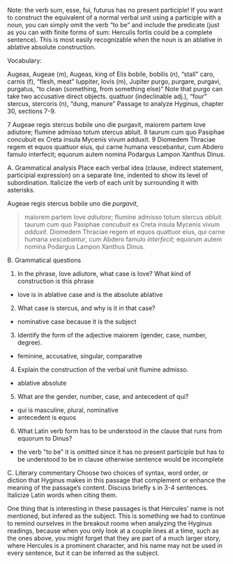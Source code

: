 Note: the verb sum, esse, fui, futurus has no present participle! If you want to construct the equivalent of a normal verbal unit using a participle with a noun, you can simply omit the verb “to be” and include the predicate (just as you can with finite forms of sum: Herculis fortis could be a complete sentence). This is most easily recognizable when the noun is an ablative in ablative absolute construction.

Vocabulary:

Augeas, Augeae (m), Augeas, king of Elis
bobile, bobilis (n), “stall”
caro, carnis (f), “flesh, meat”
Iuppiter, Iovis (m), Jupiter
purgo, purgare, purgavi, purgatus, “to clean (something, from something else)” Note that purgo can take two accusative direct objects.
quattuor (indeclinable adj.), “four”
stercus, stercoris (n), “dung, manure”
Passage to analyze
Hyginus, chapter 30, sections 7-9.

7 Augeae regis stercus bobile uno die purgavit, maiorem partem Iove adiutore; flumine admisso totum stercus abluit.
8 taurum cum quo Pasiphae concubuit ex Creta insula Mycenis vivum adduxit.
9 Diomedem Thraciae regem et equos quattuor eius, qui carne humana vescebantur, cum Abdero famulo interfecit; equorum autem nomina Podargus Lampon Xanthus Dinus.

A. Grammatical analysis
Place each verbal idea (clause, indirect statement, participial expression) on a separate line, indented to show its level of subordination. Italicize the verb of each unit by surrounding it with asterisks.

Augeae regis stercus bobile uno die *purgavit*,
>maiorem partem Iove *adiutore*; 
flumine admisso totum stercus *abluit.*
>taurum cum quo Pasiphae *concubuit* 
ex Creta insula Mycenis vivum *adduxit.*
Diomedem Thraciae regem et equos quattuor eius,
>qui carne humana *vescebantur*, 
>cum Abdero famulo *interfecit;* 
equorum autem nomina Podargus Lampon Xanthus Dinus.

B. Grammatical questions
1. In the phrase, Iove adiutore, what case is Iove? What kind of construction is this phrase
  - love is in ablative case and is the absolute ablative
2. What case is stercus, and why is it in that case?
  - nominative case because it is the subject
3. Identify the form of the adjective maiorem (gender, case, number, degree).
  - feminine, accusative, singular, comparative
4. Explain the construction of the verbal unit flumine admisso.
  - ablative absolute
5. What are the gender, number, case, and antecedent of qui?
  - qui is masculine, plural, nominative
  - antecedent is equos
6. What Latin verb form has to be understood in the clause that runs from equorum to Dinus?
  - the verb "to be" it is omitted since it has no present participle but has to be understood to be in clause otherwise sentence would be incomplete 

C. Literary commentary
Choose two choices of syntax, word order, or diction that Hyginus makes in this passage that complement or enhance the meaning of the passage’s content. Discuss briefly s in 3-4 sentences. Italicize Latin words when citing them.

One thing that is interesting in these passages is that Hercules' name is not mentioned, but infered as the subject. This is something we had to continue to remind ourselves in the breakout rooms when analyzing the Hyginus readings, because when you only look at a couple lines at a time, such as the ones above, you might forget that they are part of a much larger story, where Hercules is a prominent character, and his name may not be used in every sentence, but it can be inferred as the subject. 
